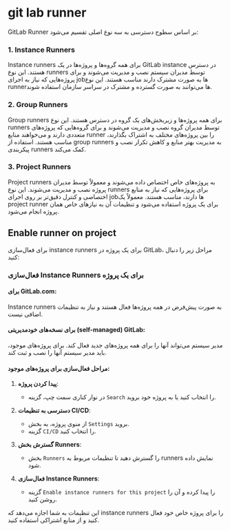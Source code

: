 # git lab runner

GitLab Runner بر اساس سطوح دسترسی به سه نوع اصلی تقسیم می‌شود:

### 1. **Instance Runners**
Instance runners برای همه گروه‌ها و پروژه‌ها در یک GitLab instance در دسترس هستند. این نوع runners توسط مدیران سیستم نصب و مدیریت می‌شوند و برای پروژه‌هایی که نیاز به اجرای jobها به صورت مشترک دارند مناسب هستند. این نوع runnerها می‌توانند به صورت گسترده و مشترک در سراسر سازمان استفاده شوند.

### 2. **Group Runners**
Group runners برای همه پروژه‌ها و زیربخش‌های یک گروه در دسترس هستند. این نوع runners توسط مدیران گروه نصب و مدیریت می‌شوند و برای گروه‌هایی که پروژه‌های متعددی دارند و می‌خواهند منابع runner را بین پروژه‌های مختلف به اشتراک بگذارند، مناسب هستند. استفاده از group runners به مدیریت بهتر منابع و کاهش تکرار نصب و پیکربندی runners کمک می‌کند.

### 3. **Project Runners**
Project runners به پروژه‌های خاص اختصاص داده می‌شوند و معمولاً توسط مدیران پروژه نصب و مدیریت می‌شوند. این نوع runners برای پروژه‌هایی که نیاز به منابع اختصاصی و کنترل دقیق‌تر بر روی اجرای jobها دارند، مناسب هستند. معمولاً یک project runner برای یک پروژه استفاده می‌شود و تنظیمات آن به نیازهای خاص همان پروژه انجام می‌شود.


## Enable runner on project

برای فعال‌سازی instance runners برای یک پروژه در GitLab، مراحل زیر را دنبال کنید:

### فعال‌سازی Instance Runners برای یک پروژه

#### برای GitLab.com:
Instance runners به صورت پیش‌فرض در همه پروژه‌ها فعال هستند و نیاز به تنظیمات اضافی نیست.

#### برای نسخه‌های خودمدیریتی (self-managed) GitLab:
مدیر سیستم می‌تواند آنها را برای همه پروژه‌های جدید فعال کند. برای پروژه‌های موجود، باید مدیر سیستم آنها را نصب و ثبت کند.

#### مراحل فعال‌سازی برای پروژه‌های موجود:
1. **پیدا کردن پروژه**:
    - در نوار کناری سمت چپ، گزینه `Search` را انتخاب کنید یا به پروژه خود بروید.

2. **دسترسی به تنظیمات CI/CD**:
    - از منوی پروژه، به بخش `Settings` بروید.
    - گزینه `CI/CD` را انتخاب کنید.

3. **گسترش بخش Runners**:
    - بخش `Runners` را گسترش دهید تا تنظیمات مربوط به runners نمایش داده شود.

4. **فعال‌سازی Instance Runners**:
    - گزینه `Enable instance runners for this project` را پیدا کرده و آن را روشن کنید.

این تنظیمات به شما اجازه می‌دهد که instance runners را برای پروژه خاص خود فعال کنید و از منابع اشتراکی استفاده کنید.

